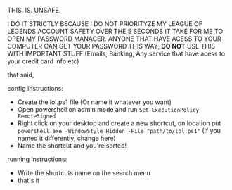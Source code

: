 THIS. IS. UNSAFE.

I DO IT STRICTLY BECAUSE I DO NOT PRIORITYZE MY LEAGUE OF LEGENDS ACCOUNT SAFETY OVER THE 5 SECONDS IT TAKE FOR ME TO OPEN MY PASSWORD MANAGER.
ANYONE THAT HAVE ACESS TO YOUR COMPUTER CAN GET YOUR PASSWORD THIS WAY, **DO NOT** USE THIS WITH IMPORTANT STUFF (Emails, Banking, Any service that have acess to your credit card info etc)

that said,

config instructions:
- Create the lol.ps1 file (Or name it whatever you want)
- Open powershell on admin mode and run ```Set-ExecutionPolicy RemoteSigned```
- Right click on your desktop and create a new shortcut, on location put ```powershell.exe -WindowStyle Hidden -File "path/to/lol.ps1"``` (If you named it differently, change here)
- Name the shortcut and you're sorted!

running instructions:

- Write the shortcuts name on the search menu
- that's it